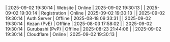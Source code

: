 | 2025-09-02 19:30:14 | Website | Online | 2025-09-02 19:30:13 |
| 2025-09-02 19:30:14 | Registration | Online | 2025-09-02 19:30:13 |
| 2025-09-02 19:30:14 | Auth Server | Offline | 2025-08-18 09:33:31 |
| 2025-09-02 19:30:14 | Kezan (PvE) | Offline | 2025-08-03 17:58:02 |
| 2025-09-02 19:30:14 | Gurubashi (PvP) | Offline | 2025-08-23 21:44:06 |
| 2025-09-02 19:30:14 | Cloudflare | Online | 2025-09-02 19:30:13 |
